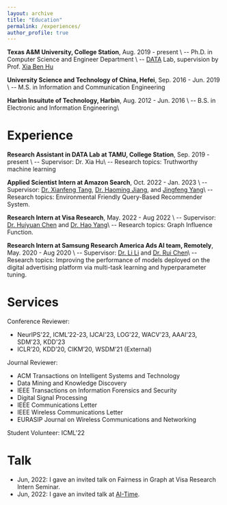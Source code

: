 ```yaml
---
layout: archive
title: "Education"
permalink: /experiences/
author_profile: true
---
```


**Texas A&M University, College Station**, Aug. 2019 - present \\
-- Ph.D. in Computer Science and Engineer Department \\
-- [DATA](http://people.tamu.edu/~guangzhou92/Data_Lab/) Lab, supervision by Prof. [Xia Ben Hu](https://people.engr.tamu.edu/xiahu/index.html)

**University Science and Technology of China, Hefei**, Sep. 2016 - Jun. 2019 \\
-- M.S. in Information and Communication Engineering

**Harbin Insuitute of Technology, Harbin**, Aug. 2012 - Jun. 2016 \\
-- B.S. in Electronic and Information Engineering\\
<br />

Experience
=====
**Research Assistant in DATA Lab at TAMU, College Station**, Sep. 2019 - present \\
-- Supervisor: Dr. Xia Hu\\
-- Research topics: Truthworthy machine learning

**Applied Scientist Intern at Amazon Search**, Oct. 2022 - Jan. 2023 \\
-- Supervisor: [Dr. Xianfeng Tang](https://www.tangxianfeng.net/), [Dr. Haoming Jiang](https://hmjianggatech.github.io/), and [Jingfeng Yang](https://jingfengyang.github.io/)\\
-- Research topics: Environmental Friendly Query-Based Recommender System.

**Research Intern at Visa Research**, May. 2022 - Aug 2022 \\
-- Supervisor: [Dr. Huiyuan Chen](https://usa.visa.com/about-visa/visa-research/huiyuan-chen.html) and [Dr. Hao Yang](https://usa.visa.com/about-visa/visa-research/hao-yang.html)\\
-- Research topics: Graph Influence Function.

**Research Intern at Samsung Research America Ads AI team, Remotely**, May. 2020 - Aug 2020 \\
-- Supervisor: [Dr. Li Li](https://scholar.google.com/citations?user=FPcI7HkAAAAJ&hl=en) and [Dr. Rui Chen](https://scholar.google.com/citations?user=ngVttWUAAAAJ&hl=en)\\
-- Research topics: Improving the performance of models deployed on the digital advertising platform via multi-task learning and hyperparameter tuning.

Services
=====
Conference Reviewer: 
* NeurIPS'22, ICML’22-23, IJCAI'23, LOG'22, WACV'23, AAAI'23, SDM'23, KDD'23
* ICLR’20, KDD’20, CIKM’20, WSDM’21 (External)

Journal Reviewer: 
* ACM Transactions on Intelligent Systems and Technology
* Data Mining and Knowledge Discovery
* IEEE Transactions on Information Forensics and Security
* Digital Signal Processing 
* IEEE Communications Letter
* IEEE Wireless Communications Letter
* EURASIP Journal on Wireless Communications and Networking

Student Volunteer: ICML'22

Talk
=====
* Jun, 2022: I gave an invited talk on Fairness in Graph at Visa Research Intern Seminar.
* Jun, 2022: I gave an invited talk at [AI-Time](http://www.aitime.cn/).